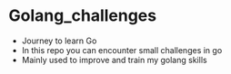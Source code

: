 # Golang_challenges
- Journey to learn Go
- In this repo you can encounter small challenges in go
- Mainly used to improve and train my golang skills 
